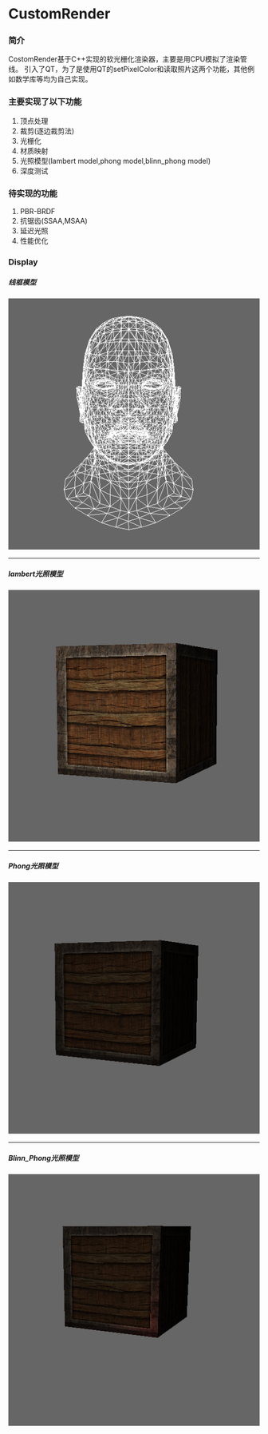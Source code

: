 # CustomRender
### 简介
CostomRender基于C++实现的软光栅化渲染器，主要是用CPU模拟了渲染管线。
引入了QT，为了是使用QT的setPixelColor和读取照片这两个功能，其他例如数学库等均为自己实现。

### 主要实现了以下功能
1. 顶点处理
2. 裁剪(逐边裁剪法)
3. 光栅化
4. 材质映射
5. 光照模型(lambert model,phong model,blinn_phong model)
6. 深度测试
### 待实现的功能
1. PBR-BRDF 
2. 抗锯齿(SSAA,MSAA)
3. 延迟光照
4. 性能优化
### Display

#####  线框模型
![](/photo/%E7%BA%BF%E6%A1%86.png "线框模型")  

***
#####  lambert光照模型
![](/photo/Lamert%20model.png "lambert光照模型")

***

#####  Phong光照模型
![](/photo/Phong%20model.png "Phong光照模型")

***

##### Blinn_Phong光照模型
![](/photo/Blinn_phong%20model.png "Blinn_Phong光照模型")
